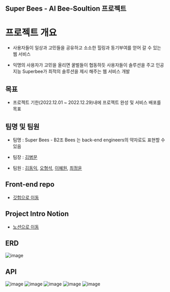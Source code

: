 ## Super Bees - AI Bee-Soultion 프로젝트

# **프로젝트 개요**
 - 사용자들이 일상과 고민들을 공유하고 소소한 힐링과 동기부여를 얻어 갈 수 있는 웹 서비스

  - 익명의 사용자가 고민을 올리면 꿀벌들이 협동하듯 사용자들이 솔루션을 주고 인공지능 Superbee가 최적의 솔루션을 제시 해주는 웹 서비스 개발

## 목표
 - 프로젝트 기한(2022.12.01 ~ 2022.12.29)내에 프로젝트 완성 및 서비스 배포를 목표

## 팀명 및 팀원
 * 팀명 : Super Bees - B2조 Bees 는 back-end engineers의 약자로도 표현할 수 있음

 * 팀장 : [김병문](https://github.com/kbm1933)
 * 팀원 : [김동익](https://github.com/DongIkkk), [오형석](https://github.com/auberr), [이혜원](https://github.com/wonprogrammer), [최정윤](https://github.com/uniqquej)
 
 ## Front-end repo
- [깃헙으로 이동](https://github.com/kbm1933/B2_Bee_Solution_Front)

## Project Intro Notion
- [노션으로 이동](https://www.notion.so/Super-Bees-AI-3-AI-Bee-solution-S-A-14f050d1286243889061802f2e7510d2)

 ## ERD
 ![image](https://user-images.githubusercontent.com/109218139/207600367-5ddef6ea-a27c-4dcf-beb7-5ff686d59c97.png)

## API
![image](https://user-images.githubusercontent.com/109218139/207600677-2cf3845c-b31e-43dc-af81-17cdb828f1c3.png)
![image](https://user-images.githubusercontent.com/109218139/207600744-dd0c1e74-a5f9-4d54-8c18-ec1489f68738.png)
![image](https://user-images.githubusercontent.com/109218139/207601278-5466b8ca-85cc-41d2-9727-7e71ae302645.png)
![image](https://user-images.githubusercontent.com/109218139/207601466-f7df91ff-a197-472c-bf3d-f42d95591bc5.png)
![image](https://user-images.githubusercontent.com/109218139/207601576-f143a4a1-d361-483a-a652-1257c1f80b59.png)
